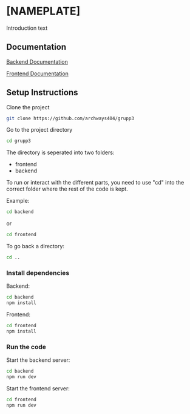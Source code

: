
# [NAMEPLATE]

Introduction text


## Documentation

[Backend Documentation](https://github.com/archways404/grupp3/blob/main/doc_backend.md)

[Frontend Documentation](https://github.com/archways404/grupp3/blob/main/doc_frontend.md)


## Setup Instructions

Clone the project

```bash
git clone https://github.com/archways404/grupp3
```

Go to the project directory

```bash
cd grupp3
```

The directory is seperated into two folders:

- frontend
- backend

To run or interact with the different parts, you need to use "cd" into the correct folder where the rest of the code is kept.

Example:

```bash
cd backend
```

or

```bash
cd frontend
```

To go back a directory:
```bash
cd ..
```


### Install dependencies

Backend:
```bash
cd backend
npm install
```

Frontend:
```bash
cd frontend
npm install
```

### Run the code

Start the backend server:

```bash
cd backend
npm run dev
```

Start the frontend server:

```bash
cd frontend
npm run dev
```

